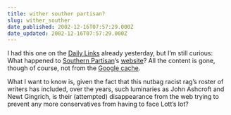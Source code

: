 ```yaml
---
title: wither souther partisan?
slug: wither_souther
date_published: 2002-12-16T07:57:29.000Z
date_updated: 2002-12-16T07:57:29.000Z
---
```


I had this one on the [Daily Links](http://dashes.com/links) already yesterday, but I’m still curious: What happened to [Southern Partisan](http://www.templeofdemocracy.com/SouthernPartisan.htm)‘s [website](http://www.southernpartisan.org/)? All the content is gone, though of course, not from the [Google cache](http://216.239.51.100/search?q=cache:eBCSE-n1_sIC:www.southern-partisan.com/masthead.html+southern+partisan&amp;hl=en&amp;ie=UTF-8).

What I want to know is, given the fact that this nutbag racist rag’s roster of writers has included, over the years, such luminaries as John Ashcroft and Newt Gingrich, is their (attempted) disappearance from the web trying to prevent any more conservatives from having to face Lott’s lot?
